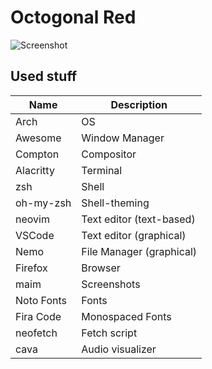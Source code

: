 # Octogonal Red

![Screenshot](https://raw.githubusercontent.com/Lichthagel/dotfiles/octogonal/screenshots/screen1.png)

## Used stuff

Name | Description
--- | ---
Arch | OS
Awesome | Window Manager
Compton | Compositor
Alacritty | Terminal
zsh | Shell
oh-my-zsh | Shell-theming
neovim | Text editor (text-based)
VSCode | Text editor (graphical)
Nemo | File Manager (graphical)
Firefox | Browser
maim | Screenshots
Noto Fonts | Fonts
Fira Code | Monospaced Fonts
neofetch | Fetch script
cava | Audio visualizer